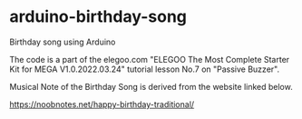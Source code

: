 # arduino-birthday-song
Birthday song using Arduino


The code is a part of the elegoo.com "ELEGOO The Most Complete Starter Kit for MEGA V1.0.2022.03.24" tutorial lesson No.7 on "Passive Buzzer". 

Musical Note of the Birthday Song is derived from the website linked below. 

https://noobnotes.net/happy-birthday-traditional/
